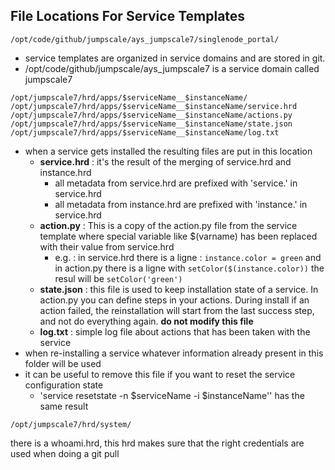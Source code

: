 ## File Locations For Service Templates

```
/opt/code/github/jumpscale/ays_jumpscale7/singlenode_portal/
```

* service templates are organized in service domains and are stored in git.
* /opt/code/github/jumpscale/ays_jumpscale7 is a service domain called jumpscale7

```
/opt/jumpscale7/hrd/apps/$serviceName__$instanceName/
/opt/jumpscale7/hrd/apps/$serviceName__$instanceName/service.hrd
/opt/jumpscale7/hrd/apps/$serviceName__$instanceName/actions.py
/opt/jumpscale7/hrd/apps/$serviceName__$instanceName/state.json
/opt/jumpscale7/hrd/apps/$serviceName__$instanceName/log.txt
```

* when a service gets installed the resulting files are put in this location
    - **service.hrd** : it's the result of the merging of service.hrd and instance.hrd
        - all metadata from service.hrd are prefixed with 'service.' in service.hrd
        - all metadata from instance.hrd are prefixed with 'instance.' in service.hrd
    - **action.py** : This is a copy of the action.py file from the service template where special variable like $(varname) has been replaced with their value from service.hrd
        - e.g. : in service.hrd there is a ligne : ```instance.color = green``` and in action.py there is a ligne with ```setColor($(instance.color))``` the resul will be ```setColor('green')```  
    - **state.json** : this file is used to keep installation state of a service. In action.py you can define steps in your actions. During install if an action failed, the reinstallation will start from the last success step, and not do everything again.
    **do not modify this file**
    - **log.txt** : simple log file about actions that has been taken with the service
* when re-installing a service whatever information already present in this folder will be used
* it can be useful to remove this file if you want to reset the service configuration state
  * 'service resetstate -n $serviceName -i $instanceName'' has the same result


```
/opt/jumpscale7/hrd/system/
```
there is a whoami.hrd, this hrd makes sure that the right credentials are used when doing a git pull
